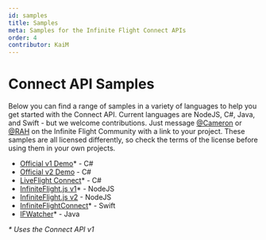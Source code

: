 ```yaml
---
id: samples
title: Samples
meta: Samples for the Infinite Flight Connect APIs
order: 4
contributor: KaiM
---
```


# Connect API Samples

Below you can find a range of samples in a variety of languages to help you get started with the Connect API. Current languages are NodeJS, C#, Java, and Swift - but we welcome contributions. Just message [@Cameron](https://community.infiniteflight.com/u/cameron) or [@RAH](https://community.infiniteflight.com/u/rah) on the Infinite Flight Community with a link to your project. These samples are all licensed differently, so check the terms of the license before using them in your own projects.

- [Official v1 Demo](https://github.com/mlaban/IFCTest)\* - C#
- [Official v2 Demo](https://github.com/carmichaelalonso/infiniteflightapi) - C#
- [LiveFlight Connect](https://github.com/LiveFlightApp/Connect-Windows)\* - C#
- [InfiniteFlight.js v1](https://github.com/Velocity23/InfiniteFlight.js/)\* - NodeJS
- [InfiniteFlight.js v2](https://github.com/Velocity23/InfiniteFlight.js/tree/v2) - NodeJS
- [InfiniteFlightConnect](https://github.com/carmichaelalonso/InfiniteFlightConnect)\* - Swift
- [IFWatcher](https://github.com/ValXp/IFWatcher)\* - Java

*\* Uses the Connect API v1*

